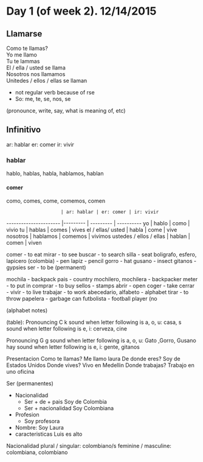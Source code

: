 Day 1 (of week 2). 12/14/2015
======================
## Llamarse
  Como te llamas?  
  Yo me llamo    
  Tu te lammas  
  El / ella / usted se llama  
  Nosotros nos llamamos  
  Unitedes / ellos / ellas se llaman 
   
  - not regular verb because of rse
  - So: me, te, se, nos, se

(pronounce, write, say, what is meaning of, etc)

## Infinitivo
  ar: hablar
  er:  comer
  ir: vivir

### hablar
  hablo, hablas, habla, hablamos, hablan

#### comer
  como, comes, come, comemos, comen

                        | ar: hablar | er: comer | ir: vivir
----------------------  |---------   | --------- | ----------
yo                      | hablo      | como      | vivio
tu                      | hablas     | comes     | vives
el / ellas/ usted       | habla      | come      | vive
nosotros                | hablamos   | comemos   | vivimos
ustedes / ellos / ellas | hablan     | comen     | viven

comer - to eat
mirar  - to see
buscar - to search
silla - seat
boligrafo, esfero, lapicero (colombia) - pen
lapiz - pencil
gorro - hat
gusano - insect
gitanos - gypsies
ser - to be (permanent)

mochila - backpack
pais - country
mochilero, mochilera - backpacker
meter - to put in
comprar - to buy
sellos - stamps
abrir - open
coger - take
cerrar -
vivir - to live
trabajar - to work
abecedario, alfabeto - alphabet
tirar - to throw
papelera - garbage can
futbolista - football player (no

(alphabet notes)

(table):
Pronouncing C
  k sound when letter following is a, o, u: casa,
  s sound when letter following is e, i: cerveza, cine

Pronouncing G
  g sound when letter following is a, o, u: Gato ,Gorro, Gusano
  hay sound when letter following is e, i: gente, gitanos

Presentacion
  Como te llamas? Me llamo laura
  De donde eres? Soy de Estados Unidos
  Donde vives? Vivo en Medellin
  Donde trabajas? Trabajo en uno oficina

Ser (permanentes)
  - Nacionalidad
    - Ser + de + pais
      Soy de Colombia
    - Ser + nacionalidad
      Soy Colombiana
  - Profesion
    - Soy profesora
  - Nombre: Soy Laura
  - caracteristicas
    Luis es alto

Nacionalidad
  plural / singular: colombiano/s
  feminine / masculine: colombiana, colombiano
